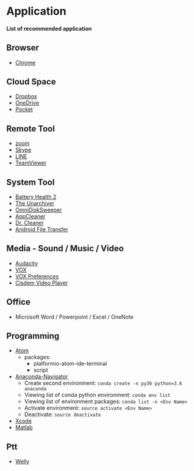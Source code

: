 # Application
#### List of recommended application



## Browser
* [Chrome](https://www.google.com/chrome/index.html)



## Cloud Space
* [Dropbox](https://www.dropbox.com/)
* [OneDrive](https://onedrive.live.com/)
* [Pocket](https://getpocket.com/)



## Remote Tool
* [zoom](https://zoom.us/)
* [Skype](https://www.skype.com/)
* [LINE](https://line.me/)
* [TeamViewer](https://www.teamviewer.us/)



## System Tool
* [Battery Health 2](https://itunes.apple.com/us/app/battery-health-2-monitor-battery-stats-and-usage/id1120214373?mt=12)
* [The Unarchiver](https://theunarchiver.com/)
* [OmniDiskSweeper](https://www.omnigroup.com/more)
* [AppCleaner](https://freemacsoft.net/appcleaner/)
* [Dr. Cleaner](https://itunes.apple.com/us/app/dr-cleaner-disk-mem-clean/id921458519?mt=12)
* [Android File Transfer](https://www.android.com/filetransfer/)



## Media - Sound / Music / Video
* [Audacity](http://www.audacityteam.org/)
* [VOX](https://vox.rocks/mac-music-player)
* [VOX Preferences](https://vox.rocks/mac-music-player/control-extension-download)
* [Cisdem Video Player](https://www.cisdem.com/video-player-mac.html)



## Office
* Microsoft Word / Powerpoint / Excel / OneNote



## Programming
* [Atom](https://atom.io/)
  * packages:
    * platformio-atom-ide-terminal
    * script
* [Anaconda-Navigator](https://anaconda.org/anaconda/anaconda-navigator)
  * Create second environment: `conda create -n py36 python=3.6 anaconda`
  * Viewing list of conda python environment: `conda env list`
  * Viewing list of environment packages: `conda list -n <Env Name>`
  * Activate environment: `source activate <Env Name>`
  * Deactivate: `source deactivate`
* [Xcode](https://developer.apple.com/xcode/)
* [Matlab](https://www.mathworks.com/products/matlab.html)



## Ptt
* [Welly](https://github.com/clyang/welly)
